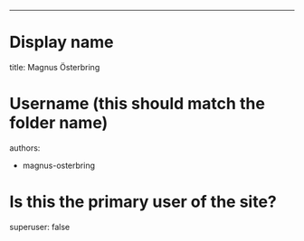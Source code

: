 ---
# Display name
title: Magnus Österbring

# Username (this should match the folder name)
authors:
- magnus-osterbring

# Is this the primary user of the site?
superuser: false


